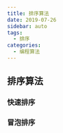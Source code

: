 ```yaml
---
title: 排序算法
date: 2019-07-26
sidebar: auto
tags:
  - 排序
categories:
  - 编程算法
---
```


## 排序算法

### 快速排序

### 冒泡排序
